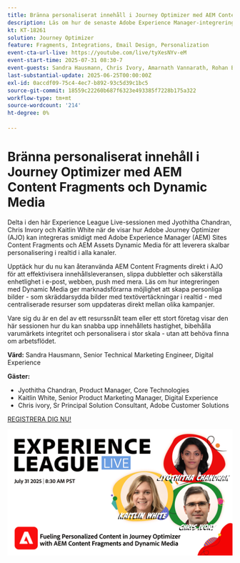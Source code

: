 ```yaml
---
title: Bränna personaliserat innehåll i Journey Optimizer med AEM Content Fragments och Dynamic Media
description: Läs om hur de senaste Adobe Experience Manager-integreringarna i Adobe Journey Optimizer kan effektivisera och effektivisera leveransen av innehåll
kt: KT-18261
solution: Journey Optimizer
feature: Fragments, Integrations, Email Design, Personalization
event-cta-url-live: https://youtube.com/live/tyXesNYv-eM
event-start-time: 2025-07-31 08:30-7
event-guests: Sandra Hausmann, Chris Ivory, Amarnath Vannarath, Rohan Bhatt
last-substantial-update: 2025-06-25T00:00:00Z
exl-id: 0accdf09-75c4-4ec7-b892-93c5d39c1bc5
source-git-commit: 18559c22260b687f6323e493385f7228b175a322
workflow-type: tm+mt
source-wordcount: '214'
ht-degree: 0%

---
```


# Bränna personaliserat innehåll i Journey Optimizer med AEM Content Fragments och Dynamic Media

Delta i den här Experience League Live-sessionen med Jyothitha Chandran, Chris Invory och Kaitlin White när de visar hur Adobe Journey Optimizer (AJO) kan integreras smidigt med Adobe Experience Manager (AEM) Sites Content Fragments och AEM Assets Dynamic Media för att leverera skalbar personalisering i realtid i alla kanaler.

Upptäck hur du nu kan återanvända AEM Content Fragments direkt i AJO för att effektivisera innehållsleveransen, slippa dubbletter och säkerställa enhetlighet i e-post, webben, push med mera. Läs om hur integreringen med Dynamic Media ger marknadsförarna möjlighet att skapa personliga bilder - som skräddarsydda bilder med textövertäckningar i realtid - med centraliserade resurser som uppdateras direkt mellan olika kampanjer.

Vare sig du är en del av ett resurssnålt team eller ett stort företag visar den här sessionen hur du kan snabba upp innehållets hastighet, bibehålla varumärkets integritet och personalisera i stor skala - utan att behöva finna om arbetsflödet.

**Värd:**
Sandra Hausmann, Senior Technical Marketing Engineer, Digital Experience

**Gäster:**

* Jyothitha Chandran, Product Manager, Core Technologies
* Kaitlin White, Senior Product Marketing Manager, Digital Experience
* Chris ivory, Sr Principal Solution Consultant, Adobe Customer Solutions

[REGISTRERA DIG NU!](https://engage.adobe.com/ExpLeagueLive-250731.html?sdid=QLD1P2NL&mv=other)


[![Webbanderoll](/help/experience-league-live/episodes/assets/WebBanner-31July2025.png)](https://www.youtube.com/live/VUysRFpD40Q)
